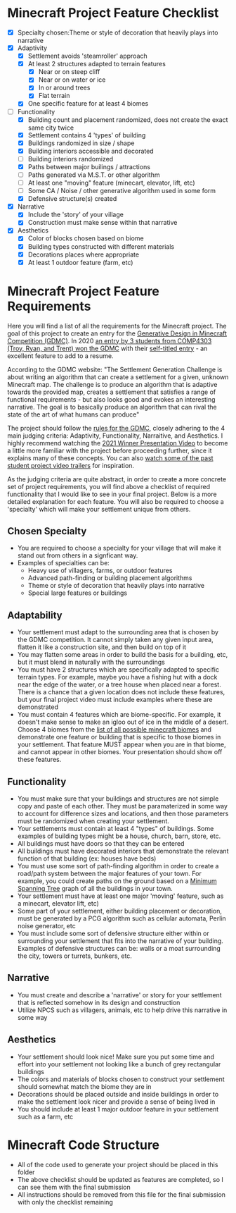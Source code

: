 # Minecraft Project Feature Checklist

- [x] Specialty chosen:Theme or style of decoration that heavily plays into narrative
- [x] Adaptivity
  - [x] Settlement avoids 'steamroller' approach
  - [x] At least 2 structures adapted to terrain features
    - [x] Near or on steep cliff
    - [x] Near or on water or ice
    - [x] In or around trees
    - [x] Flat terrain
  - [x] One specific feature for at least 4 biomes
- [ ] Functionality
  - [x] Building count and placement randomized, does not create the exact same city twice
  - [x] Settlement contains 4 'types' of building
  - [x] Buildings randomized in size / shape
  - [x] Building interiors accessible and decorated
  - [ ] Building interiors randomized
  - [x] Paths between major builings / attractions
  - [ ] Paths generated via M.S.T. or other algorithm
  - [ ] At least one "moving" feature (minecart, elevator, lift, etc)
  - [ ] Some CA / Noise / other generative algorithm used in some form
  - [x] Defensive structure(s) created
- [x] Narrative
  - [x] Include the 'story' of your village
  - [x] Construction must make sense within that narrative
- [x] Aesthetics
  - [x] Color of blocks chosen based on biome
  - [x] Building types constructed with different materials
  - [x] Decorations places where appropriate
  - [x] At least 1 outdoor feature (farm, etc)

# Minecraft Project Feature Requirements

Here you will find a list of all the requirements for the Minecraft project. The goal of this project to create an entry for the [Generative Design in Minecraft Competition (GDMC)](https://gendesignmc.wikidot.com/wiki:2022-settlement-generation-competition). In 2020 [an entry by 3 students from COMP4303 (Troy, Ryan, and Trent) won the GDMC](https://gazette.mun.ca/student-life/3d-world-builders/) with their [self-titled entry](https://gendesignmc.wikidot.com/wiki:2020-settlement-generation-competition) - an excellent feature to add to a resume.

According to the GDMC website: "The Settlement Generation Challenge is about writing an algorithm that can create a settlement for a given, unknown Minecraft map. The challenge is to produce an algorithm that is adaptive towards the provided map, creates a settlement that satisfies a range of functional requirements - but also looks good and evokes an interesting narrative. The goal is to basically produce an algorithm that can rival the state of the art of what humans can produce"

The project should follow the [rules for the GDMC](https://gendesignmc.wikidot.com/wiki:2022-settlement-generation-competition), closely adhering to the 4 main judging criteria: Adaptivity, Functionality, Narraitive, and Aesthetics. I highly recommend watching the [2021 Winner Presentation Video](https://youtu.be/uYUIZUGPNX8) to become a little more familiar with the project before proceeding further, since it explains many of these concepts. You can also [watch some of the past student project video trailers](https://www.youtube.com/watch?v=X9VV-F9465U&list=PL_xRyXins849F8QIw5s1ID8FOR2cdPMzH&index=1) for inspiration.

As the judging criteria are quite abstract, in order to create a more concrete set of project requirements, you will find above a checklist of required functionality that I would like to see in your final project. Below is a more detailed explanation for each feature. You will also be required to choose a 'specialty' which will make your settlement unique from others.

## Chosen Specialty

- You are required to choose a specialty for your village that will make it stand out from others in a signficant way.
- Examples of specialties can be:
  - Heavy use of villagers, farms, or outdoor features
  - Advanced path-finding or building placement algorithms
  - Theme or style of decoration that heavily plays into narrative
  - Special large features or buildings

## Adaptability

- Your settlement must adapt to the surrounding area that is chosen by the GDMC competition. It cannot simply taken any given input area, flatten it like a construction site, and then build on top of it
- You may flatten some areas in order to build the basis for a building, etc, but it must blend in naturally with the surroundings
- You must have 2 structures which are specifically adapted to specific terrain types. For example, maybe you have a fishing hut with a dock near the edge of the water, or a tree house when placed near a forest. There is a chance that a given location does not include these features, but your final project video must include examples where these are demonstrated
- You must contain 4 features which are biome-specific. For example, it doesn't make sense to make an igloo out of ice in the middle of a desert. Choose 4 biomes from the [list of all possible minecraft biomes](https://help.minecraft.net/hc/en-us/articles/360046470431-Minecraft-Types-of-Biomes) and demonstrate one feature or building that is specific to those biomes in your settlement. That feature MUST appear when you are in that biome, and cannot appear in other biomes. Your presentation should show off these features.

## Functionality

- You must make sure that your buildings and structures are not simple copy and paste of each other. They must be paramaterized in some way to account for difference sizes and locations, and then those parameters must be randomized when creating your settlement.
- Your settlements must contain at least 4 "types" of buildings. Some examples of building types might be a house, church, barn, store, etc.
- All buildings must have doors so that they can be entered
- All buildings must have decorated interiors that demonstrate the relevant function of that building (ex: houses have beds)
- You must use some sort of path-finding algorithm in order to create a road/path system between the major features of your town. For example, you could create paths on the ground based on a [Minimum Spanning Tree](https://en.wikipedia.org/wiki/Minimum_spanning_tree) graph of all the buildings in your town.
- Your settlement must have at least one major 'moving' feature, such as a minecart, elevator lift, etc)
- Some part of your settlement, either building placement or decoration, must be generated by a PCG algorithm such as cellular automata, Perlin noise generator, etc
- You must include some sort of defensive structure either within or surrounding your settlement that fits into the narrative of your building. Examples of defensive structures can be: walls or a moat surrounding the city, towers or turrets, bunkers, etc.

## Narrative

- You must create and describe a 'narrative' or story for your settlement that is reflected somehow in its design and construction
- Utilize NPCS such as villagers, animals, etc to help drive this narrative in some way

## Aesthetics

- Your settlement should look nice! Make sure you put some time and effort into your settlement not looking like a bunch of grey rectangular buildings
- The colors and materials of blocks chosen to construct your settlement should somewhat match the biome they are in
- Decorations should be placed outside and inside buildings in order to make the settlement look nicer and provide a sense of being lived in
- You should include at least 1 major outdoor feature in your settlement such as a farm, etc

# Minecraft Code Structure

- All of the code used to generate your project should be placed in this folder
- The above checklist should be updated as features are completed, so I can see them with the final submission
- All instructions should be removed from this file for the final submission with only the checklist remaining
